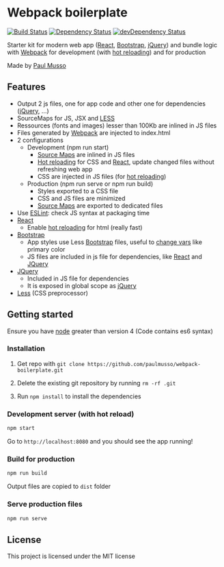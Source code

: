# Webpack boilerplate

[![Build Status](https://travis-ci.org/paulmusso/webpack-boilerplate.svg?branch=master)](https://travis-ci.org/paulmusso/webpack-boilerplate)
[![Dependency Status](https://david-dm.org/paulmusso/webpack-boilerplate.svg)](https://david-dm.org/paulmusso/webpack-boilerplate)
[![devDependency Status](https://david-dm.org/paulmusso/webpack-boilerplate/dev-status.svg)](https://david-dm.org/paulmusso/webpack-boilerplate#info=devDependencies)

Starter kit for modern web app ([React][react-link], [Bootstrap][bootstrap-link], [jQuery][jquery-link]) and bundle logic with [Webpack][webpack-link] for development (with [hot reloading][hot-reloading-link]) and for production

Made by [Paul Musso](https://twitter.com/paulmuss0)

## Features

- Output 2 js files, one for app code and other one for dependencies ([jQuery][jquery-link], ...)
- SourceMaps for JS, JSX and [LESS][less-link]
- Ressources (fonts and images) lesser than 100Kb are inlined in JS files
- Files generated by [Webpack](webpack-link) are injected to index.html
- 2 configurations
  - Development (npm run start)
    - [Source Maps][sourcemap-link] are inlined in JS files
    - [Hot reloading][hot-reloading-link] for CSS and [React][react-link], update changed files without refreshing web app
    - CSS are injected in JS files (for [hot reloading][hot-reloading-link])
  - Production (npm run serve or npm run build)
    - Styles exported to a CSS file
	- CSS and JS files are minimized
    - [Source Maps][sourcemap-link] are exported to dedicated files
- Use [ESLint][eslint-link]: check JS syntax at packaging time
- [React][react-link]
  - Enable [hot reloading][hot-reloading-link] for html (really fast)
- [Bootstrap][bootstrap-link]
  - App styles use Less [Bootstrap][bootstrap-link] files, useful to [change vars](http://getbootstrap.com/css/#less) like primary color
  - JS files are included in js file for dependencies, like [React][react-link] and [JQuery][jquery-link]
- [JQuery][jquery-link]
  - Included in JS file for dependencies
  - It is exposed in global scope as [jQuery][jquery-link]
- [Less][less-link] (CSS preprocessor)

[webpack-link]: http://webpack.github.io/
[jquery-link]: https://jquery.com/
[less-link]: http://lesscss.org/
[react-link]: https://facebook.github.io/react/
[bootstrap-link]: http://getbootstrap.com/
[hot-reloading-link]: https://webpack.github.io/docs/hot-module-replacement.html
[sourcemap-link]: http://www.html5rocks.com/en/tutorials/developertools/sourcemaps/?redirect_from_locale=fr
[eslint-link]: http://eslint.org/
[webpack-analyse-link]: http://webpack.github.io/analyse/
[node-link]: https://nodejs.org/en/

## Getting started

Ensure you have [node][node-link] greater than version 4 (Code contains es6 syntax)

### Installation

1. Get repo with `git clone https://github.com/paulmusso/webpack-boilerplate.git`

2. Delete the existing git repository by running `rm -rf .git`

3. Run `npm install` to install the dependencies

### Development server (with hot reload)

```bash
npm start
```

Go to `http://localhost:8080` and you should see the app running!

### Build for production

```bash
npm run build
```

Output files are copied to `dist` folder

### Serve production files

```bash
npm run serve
```

## License

This project is licensed under the MIT license
